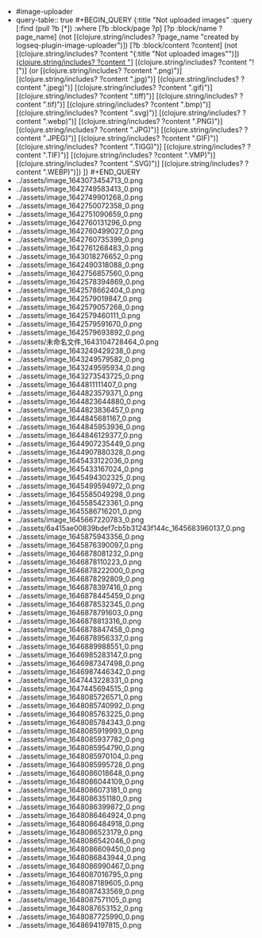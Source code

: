 - #image-uploader
- query-table:: true
  #+BEGIN_QUERY
  {:title "Not uploaded images"
    :query [:find (pull ?b [*])
          :where
          [?b :block/page ?p]
          [?p :block/name ?page_name]
          (not [(clojure.string/includes? ?page_name "created by logseq-plugin-image-uploader")])
          [?b :block/content ?content]
          (not [(clojure.string/includes? ?content "{:title \"Not uploaded images\"")])
          [(clojure.string/includes? ?content "](../assets")]
          [(clojure.string/includes? ?content "![")]
          (or [(clojure.string/includes? ?content ".png)")]
              [(clojure.string/includes? ?content ".jpg)")]
              [(clojure.string/includes? ?content ".jpeg)")]
              [(clojure.string/includes? ?content ".gif)")]
              [(clojure.string/includes? ?content ".tiff)")]
              [(clojure.string/includes? ?content ".tif)")]
              [(clojure.string/includes? ?content ".bmp)")]
              [(clojure.string/includes? ?content ".svg)")]
              [(clojure.string/includes? ?content ".webp)")]
              [(clojure.string/includes? ?content ".PNG)")]
              [(clojure.string/includes? ?content ".JPG)")]
              [(clojure.string/includes? ?content ".JPEG)")]
              [(clojure.string/includes? ?content ".GIF)")]
              [(clojure.string/includes? ?content ".TIGG)")]
              [(clojure.string/includes? ?content ".TIF)")]
              [(clojure.string/includes? ?content ".VMP)")]
              [(clojure.string/includes? ?content ".SVG)")]
              [(clojure.string/includes? ?content ".WEBP)")])
        ]}
  #+END_QUERY
- ../assets/image_1643073454713_0.png
- ../assets/image_1642749583413_0.png
- ../assets/image_1642749901268_0.png
- ../assets/image_1642750072358_0.png
- ../assets/image_1642751090659_0.png
- ../assets/image_1642760131296_0.png
- ../assets/image_1642760499027_0.png
- ../assets/image_1642760735399_0.png
- ../assets/image_1642761268483_0.png
- ../assets/image_1643018276652_0.png
- ../assets/image_1642490318088_0.png
- ../assets/image_1642756857560_0.png
- ../assets/image_1642578394869_0.png
- ../assets/image_1642578662404_0.png
- ../assets/image_1642579019847_0.png
- ../assets/image_1642579057268_0.png
- ../assets/image_1642579460111_0.png
- ../assets/image_1642579591670_0.png
- ../assets/image_1642579693892_0.png
- ../assets/未命名文件_1643104728464_0.png
- ../assets/image_1643249429238_0.png
- ../assets/image_1643249579582_0.png
- ../assets/image_1643249595934_0.png
- ../assets/image_1643273543725_0.png
- ../assets/image_1644811111407_0.png
- ../assets/image_1644823579371_0.png
- ../assets/image_1644823644880_0.png
- ../assets/image_1644823836457_0.png
- ../assets/image_1644845681167_0.png
- ../assets/image_1644845953936_0.png
- ../assets/image_1644846129377_0.png
- ../assets/image_1644907235449_0.png
- ../assets/image_1644907880328_0.png
- ../assets/image_1645433122036_0.png
- ../assets/image_1645433167024_0.png
- ../assets/image_1645494302325_0.png
- ../assets/image_1645499594972_0.png
- ../assets/image_1645585049298_0.png
- ../assets/image_1645585423361_0.png
- ../assets/image_1645586716201_0.png
- ../assets/image_1645667220783_0.png
- ../assets/6a415ae00839bdef7cb5b31243f144c_1645683960137_0.png
- ../assets/image_1645875943356_0.png
- ../assets/image_1645876390097_0.png
- ../assets/image_1646878081232_0.png
- ../assets/image_1646878110223_0.png
- ../assets/image_1646878222000_0.png
- ../assets/image_1646878292809_0.png
- ../assets/image_1646878397416_0.png
- ../assets/image_1646878445459_0.png
- ../assets/image_1646878532345_0.png
- ../assets/image_1646878791603_0.png
- ../assets/image_1646878813316_0.png
- ../assets/image_1646878847458_0.png
- ../assets/image_1646878956337_0.png
- ../assets/image_1646889988551_0.png
- ../assets/image_1646985283147_0.png
- ../assets/image_1646987347498_0.png
- ../assets/image_1646987446342_0.png
- ../assets/image_1647443228331_0.png
- ../assets/image_1647445694515_0.png
- ../assets/image_1648085726571_0.png
- ../assets/image_1648085740992_0.png
- ../assets/image_1648085763225_0.png
- ../assets/image_1648085784343_0.png
- ../assets/image_1648085919993_0.png
- ../assets/image_1648085937782_0.png
- ../assets/image_1648085954790_0.png
- ../assets/image_1648085970104_0.png
- ../assets/image_1648085995728_0.png
- ../assets/image_1648086018648_0.png
- ../assets/image_1648086044109_0.png
- ../assets/image_1648086073181_0.png
- ../assets/image_1648086351180_0.png
- ../assets/image_1648086399872_0.png
- ../assets/image_1648086464924_0.png
- ../assets/image_1648086484918_0.png
- ../assets/image_1648086523179_0.png
- ../assets/image_1648086542046_0.png
- ../assets/image_1648086609450_0.png
- ../assets/image_1648086843944_0.png
- ../assets/image_1648086990467_0.png
- ../assets/image_1648087016795_0.png
- ../assets/image_1648087189605_0.png
- ../assets/image_1648087433569_0.png
- ../assets/image_1648087571105_0.png
- ../assets/image_1648087653152_0.png
- ../assets/image_1648087725990_0.png
- ../assets/image_1648694197815_0.png